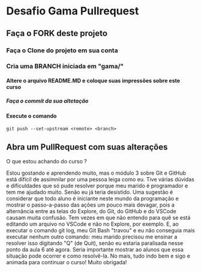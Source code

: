 # Desafio Gama Pullrequest

## Faça o FORK deste projeto

### Faça o Clone do projeto em sua conta

### Cria uma BRANCH iniciada em "gama/"

#### Altere o arquivo README.MD e coloque suas impressões sobre este curso

##### Faça o commit da sua altetação

#### Execute o comando

`git push --set-upstream <remote> <branch>`

## Abra um PullRequest com suas alterações

O que estou achando do curso ?

Estou gostando e aprendendo muito, mas o módulo 3 sobre Git e GitHub está difícil de assimnilar por uma pessoa leiga como eu. Tive várias dúvidas e dificuldades que só pude resolver porque meu marido é programador e tem me ajudado muito. Senão eu já teria desistido. Uma sugestão é considerar que todo aluno é iniciante neste mundo da programação e mostrar o passo-a-passo das ações um pouco mais devagar, pois a alternância entre as telas do Explore, do Git, do GitHub e do VSCode causam muita confusão. Tem vezes em que não entendo para quê se está editando um arquivo no VSCode e não no Explore, por exemplo. E, ao executar o comando git log, meu Git Bash "travou" e eu não conseguia mais executar nenhum outro comando: meu marido precisou me ensinar a resolver isso digitando "Q" (de Quit), senão eu estaria paralisada nesse ponto da aula 6 até agora. Seria importante mostrar ao alunos que essa situação pode ocorrer e como resolvê-la. No mais, tudo indo bem e sigo e animada para continuar o curso! Muito obrigada!
